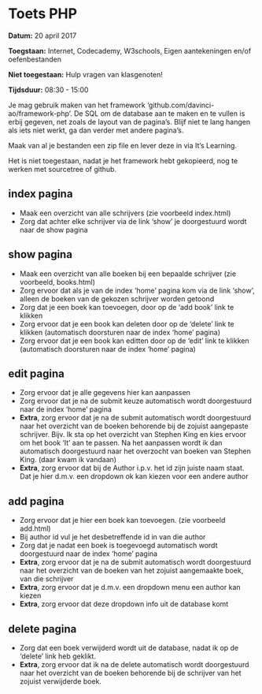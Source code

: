 # Toets PHP

**Datum:** 20 april 2017

**Toegstaan:** Internet, Codecademy, W3schools, Eigen aantekeningen en/of oefenbestanden

**Niet toegestaan:** Hulp vragen van klasgenoten!

**Tijdsduur:** 08:30 - 15:00

Je mag gebruik maken van het framework ‘github.com/davinci-ao/framework-php’.
De SQL om de database aan te maken en te vullen is erbij gegeven, net zoals de layout van de pagina’s.
Blijf niet te lang hangen als iets niet werkt, ga dan verder met andere pagina’s.

Maak van al je bestanden een zip file en lever deze in via It’s Learning.

Het is niet toegestaan, nadat je het framework hebt gekopieerd, nog te werken met sourcetree of github.

## index pagina
* Maak een overzicht van alle schrijvers (zie voorbeeld index.html)
* Zorg dat achter elke schrijver via de link ‘show’ je doorgestuurd wordt naar de show pagina

## show pagina
*	Maak een overzicht van alle boeken bij een bepaalde schrijver (zie voorbeeld, books.html)
*	Zorg ervoor dat als je van de index ‘home’ pagina kom via de link ‘show’, alleen de boeken van de gekozen schrijver worden getoond
*	Zorg dat je een boek kan toevoegen, door op de ‘add book’ link te klikken
*	Zorg ervoor dat je een book kan deleten door op de ‘delete’ link te klikken (automatisch doorsturen naar de index ‘home’ pagina)
*	Zorg ervoor dat je een book kan editten door op de ‘edit’ link te klikken (automatisch doorsturen naar de index ‘home’ pagina)

## edit pagina
* Zorg ervoor dat je alle gegevens hier kan aanpassen
*	Zorg ervoor dat je na de submit keuze automatisch wordt doorgestuurd naar de index ‘home’ pagina
*	**Extra**, zorg ervoor dat je na de submit automatisch wordt doorgestuurd naar het overzicht van de boeken behorende bij de zojuist aangepaste schrijver. Bijv. Ik sta op het overzicht van Stephen King en kies ervoor om het book ‘It’ aan te passen. Na het aanpassen wordt ik dan automatisch doorgestuurd naar het overzocht van boeken van Stephen King. (daar kwam ik vandaan)
* **Extra**, zorg ervoor dat bij de Author i.p.v. het id zijn juiste naam staat. Dat je hier d.m.v. een dropdown ok kan kiezen voor een andere author

## add pagina
*	Zorg ervoor dat je hier een boek kan toevoegen. (zie voorbeeld add.html)
*	Bij author id vul je het desbetreffende id in van die author
*	Zorg dat je nadat een boek is toegevoegd automatisch wordt doorgestuurd naar de index ‘home’ pagina
*	**Extra**, zorg ervoor dat je na de submit automatisch wordt doorgestuurd naar het overzicht van de boeken van het zojuist aangemaakte boek, van die schrijver
*	**Extra**, zorg ervoor dat je d.m.v. een dropdown menu een author kan kiezen
*	**Extra**, zorg ervoor dat deze dropdown info uit de database komt

## delete pagina
*	Zorg dat een boek verwijderd wordt uit de database, nadat ik op de ‘delete’ link heb geklikt.
*	**Extra**, zorg ervoor dat ik na de delete automatisch wordt doorgestuurd naar het overzicht van de boeken behorende bij de schrijver van het zojuist verwijderde boek.
